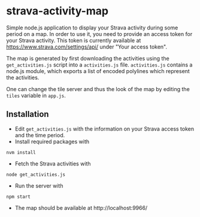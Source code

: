 # strava-activity-map

Simple node.js application to display your Strava activity during some period on a map. In order to use it, you need to provide an access token for your Strava activity. This token is currently available at https://www.strava.com/settings/api/ under "Your access token".

The map is generated by first downloading the activities using the `get_activities.js` script into a `activities.js` file. `activities.js` contains a node.js module, which exports a list of encoded polylines which represent the activities.

One can change the tile server and thus the look of the map by editing the `tiles` variable in `app.js`.

## Installation

* Edit `get_activities.js` with the information on your Strava access token and the time period.
* Install required packages with
```
nvm install
```
* Fetch the Strava activities with
```
node get_activities.js
```
* Run the server with
```
npm start
```
* The map should be available at http://localhost:9966/
